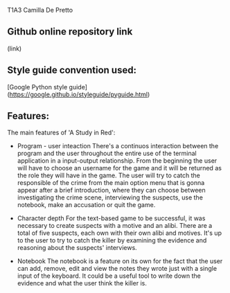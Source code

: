 T1A3 Camilla De Pretto 

## Github online repository link
(link)

## Style guide convention used: 
[Google Python style guide] (https://google.github.io/styleguide/pyguide.html)

## Features: 
The main features of 'A Study in Red': 
* Program - user inteaction
 There's a continuos interaction between the program and the user throughout the entire use of the terminal application in a input-output relationship. 
 From the beginning the user will have to choose an username for the game and it will be returned as the role they will have in the game. 
 The user will try to catch the responsible of the crime from the main option menu that is gonna appear after a brief introduction, where they can choose between investigating the crime scene, interviewing the suspects, use the notebook, make an accusation or quit the game.

 * Character depth
 For the text-based game to be successful, it was necessary to create suspects with a motive and an alibi. There are a total of five suspects, each own with their own alibi and motives. It's up to the user to try to catch the killer by examining the evidence and reasoning about the suspects' interviews. 

 *  Notebook
 The notebook is a feature on its own for the fact that the user can add, remove, edit and view the notes they wrote just with a single input of the keyboard. 
 It could be a useful tool to write down the evidence and what the user think the killer is. 




